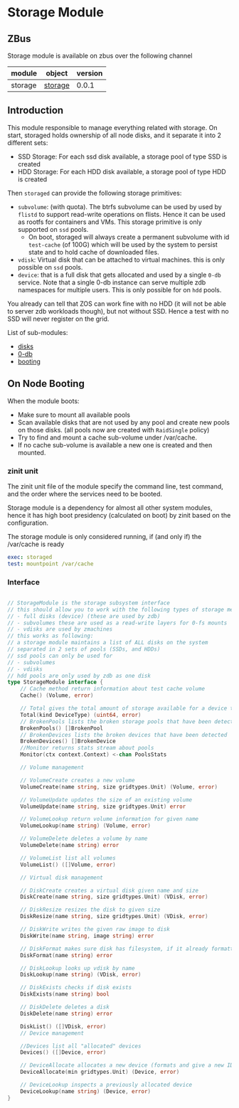 # Storage Module

## ZBus

Storage module is available on zbus over the following channel

| module | object | version |
|--------|--------|---------|
| storage|[storage](#interface)| 0.0.1|

## Introduction

This module responsible to manage everything related with storage. On start, storaged holds ownership of all node disks, and it separate it into 2 different sets:

- SSD Storage: For each ssd disk available, a storage pool of type SSD is created
- HDD Storage: For each HDD disk available, a storage pool of type HDD is created

Then `storaged` can provide the following storage primitives:
- `subvolume`: (with quota). The btrfs subvolume can be used by used by `flistd` to support read-write operations on flists. Hence it can be used as rootfs for containers and VMs. This storage primitive is only supported on `ssd` pools.
    - On boot, storaged will always create a permanent subvolume with id `test-cache` (of 100G) which will be used by the system to persist state and to hold cache of downloaded files.
- `vdisk`: Virtual disk that can be attached to virtual machines. this is only possible on `ssd` pools.
- `device`: that is a full disk that gets allocated and used by a single `0-db` service. Note that a single 0-db instance can serve multiple zdb namespaces for multiple users. This is only possible for on `hdd` pools.

You already can tell that ZOS can work fine with no HDD (it will not be able to server zdb workloads though), but not without SSD. Hence a test with no SSD will never register on the grid.

List of sub-modules:

- [disks](#disk-sub-module)
- [0-db](#0-db-sub-module)
- [booting](#booting)

## On Node Booting

When the module boots:

- Make sure to mount all available pools
- Scan available disks that are not used by any pool and create new pools on those disks. (all pools now are created with `RaidSingle` policy)
- Try to find and mount a cache sub-volume under /var/cache.
- If no cache sub-volume is available a new one is created and then mounted.

### zinit unit

The zinit unit file of the module specify the command line,  test command, and the order where the services need to be booted.

Storage module is a dependency for almost all other system modules, hence it has high boot presidency (calculated on boot) by zinit based on the configuration.

The storage module is only considered running, if (and only if) the /var/cache is ready

```yaml
exec: storaged
test: mountpoint /var/cache
```

### Interface

```go

// StorageModule is the storage subsystem interface
// this should allow you to work with the following types of storage medium
// - full disks (device) (these are used by zdb)
// - subvolumes these are used as a read-write layers for 0-fs mounts
// - vdisks are used by zmachines
// this works as following:
// a storage module maintains a list of ALL disks on the system
// separated in 2 sets of pools (SSDs, and HDDs)
// ssd pools can only be used for
// - subvolumes
// - vdisks
// hdd pools are only used by zdb as one disk
type StorageModule interface {
	// Cache method return information about test cache volume
	Cache() (Volume, error)

	// Total gives the total amount of storage available for a device type
	Total(kind DeviceType) (uint64, error)
	// BrokenPools lists the broken storage pools that have been detected
	BrokenPools() []BrokenPool
	// BrokenDevices lists the broken devices that have been detected
	BrokenDevices() []BrokenDevice
	//Monitor returns stats stream about pools
	Monitor(ctx context.Context) <-chan PoolsStats

	// Volume management

	// VolumeCreate creates a new volume
	VolumeCreate(name string, size gridtypes.Unit) (Volume, error)

	// VolumeUpdate updates the size of an existing volume
	VolumeUpdate(name string, size gridtypes.Unit) error

	// VolumeLookup return volume information for given name
	VolumeLookup(name string) (Volume, error)

	// VolumeDelete deletes a volume by name
	VolumeDelete(name string) error

	// VolumeList list all volumes
	VolumeList() ([]Volume, error)

	// Virtual disk management

	// DiskCreate creates a virtual disk given name and size
	DiskCreate(name string, size gridtypes.Unit) (VDisk, error)

	// DiskResize resizes the disk to given size
	DiskResize(name string, size gridtypes.Unit) (VDisk, error)

	// DiskWrite writes the given raw image to disk
	DiskWrite(name string, image string) error

	// DiskFormat makes sure disk has filesystem, if it already formatted nothing happens
	DiskFormat(name string) error

	// DiskLookup looks up vdisk by name
	DiskLookup(name string) (VDisk, error)

	// DiskExists checks if disk exists
	DiskExists(name string) bool

	// DiskDelete deletes a disk
	DiskDelete(name string) error

	DiskList() ([]VDisk, error)
	// Device management

	//Devices list all "allocated" devices
	Devices() ([]Device, error)

	// DeviceAllocate allocates a new device (formats and give a new ID)
	DeviceAllocate(min gridtypes.Unit) (Device, error)

	// DeviceLookup inspects a previously allocated device
	DeviceLookup(name string) (Device, error)
}
```

